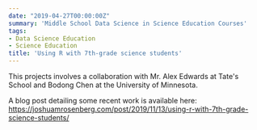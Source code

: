 ```yaml
---
date: "2019-04-27T00:00:00Z"
summary: 'Middle School Data Science in Science Education Courses'
tags:
- Data Science Education
- Science Education
title: 'Using R with 7th-grade science students'
---
```


This projects involves a collaboration with Mr. Alex Edwards at Tate's School 
and Bodong Chen at the University of Minnesota.

A blog post detailing some recent work is available here: https://joshuamrosenberg.com/post/2019/11/13/using-r-with-7th-grade-science-students/